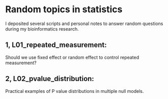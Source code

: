 # Random topics in statistics
I deposited several scripts and personal notes to answer random questions during my bioinformatics research.

## 1, L01_repeated_measurement: 
Should we use fixed effect or random effect to control repeated measurement?

## 2, L02_pvalue_distribution:
Practical examples of P value distributions in multiple null models.


